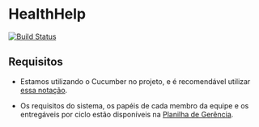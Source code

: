 # HealthHelp

[![Build Status](https://travis-ci.org/Yuri-M-Dias/HealthHelp.svg?branch=master)](https://travis-ci.org/Yuri-M-Dias/HealthHelp)

## Requisitos

- Estamos utilizando o Cucumber no projeto, e é recomendável utilizar
[essa notação](https://gist.github.com/gustavosotnas/6ff5a43633b7003c9194).

- Os requisitos do sistema, os papéis de cada membro da equipe e os entregáveis por ciclo estão disponíveis na  [Planilha de Gerência](https://drive.google.com/open?id=1PZhHKgO_8uRLdWLaFt79I2QUK3v_4cHhOfLEoTv8Pho).




